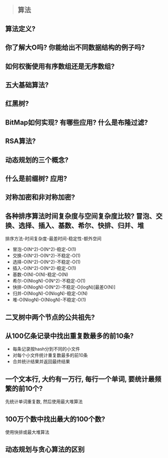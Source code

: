 > ## 算法

## 算法定义?
## 你了解大O吗? 你能给出不同数据结构的例子吗?
## 如何权衡使用有序数组还是无序数组?
## 五大基础算法? 
## 红黑树? 
## BitMap如何实现? 有哪些应用? 什么是布隆过滤?
## RSA算法?
## 动态规划的三个概念?
## 什么是前缀树? 应用?
## 对称加密和非对称加密? 
## 各种排序算法时间复杂度与空间复杂度比较? 冒泡、交换、选择、插入、基数、希尔、快排、归并、堆
排序方法-时间复杂度-最差时间-稳定性-额外空间
- 冒泡-O(N^2)-O(N^2)-稳定-O(1)
- 交换-O(N^2)-O(N^2)-不稳定-O(1)
- 选择-O(N^2)-O(N^2)-不稳定-O(1)
- 插入-O(N^2)-O(N^2)-稳定-O(1)
- 基数-O(N)-O(N)-稳定-O(N)
- 希尔-O(NlogN)-O(N^2)-不稳定-O(1)
- 快排-O(NlogN)-O(N^2)-不稳定-O(logN)[最差O(N)]
- 归并-O(NlogN)-O(NlogN)-稳定-O(N)
- 堆-O(NlogN)-O(NlogN)-不稳定-O(1)

## 二叉树中两个节点的公共祖先?

## 从100亿条记录中找出重复数最多的前10条?
- 每条记录按hash分到不同的小文件
- 对每个小文件统计重复数最多的前10条
- 合并统计结果并返回最终结果

## 一个文本行, 大约有一万行, 每行一个单词, 要统计最频繁的前10个?
先统计单词重复数, 然后使用最大堆算法

## 100万个数中找出最大的100个数?
使用快排或最大堆算法

## 动态规划与贪心算法的区别

